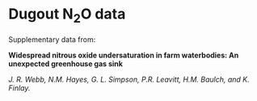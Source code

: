 # Dugout N<sub>2</sub>O data

Supplementary data from: 

**Widespread nitrous oxide undersaturation in farm waterbodies: An unexpected greenhouse gas sink**

*J. R. Webb, N.M. Hayes, G. L. Simpson, P.R. Leavitt, H.M. Baulch, and K. Finlay.*

